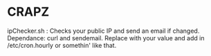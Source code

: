 # CRAPZ

ipChecker.sh : Checks your public IP and send an email if changed. Dependance: curl and sendemail. Replace with your value and add in /etc/cron.hourly or somethin' like that.
